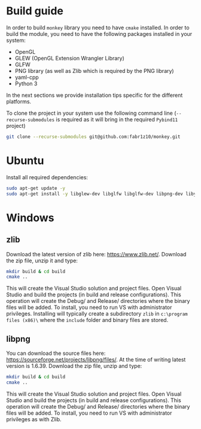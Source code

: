 # Build guide
In order to build `monkey` library you need to have `cmake` installed. In order to build the module, you need to have the following packages installed in your system:

* OpenGL 
* GLEW (OpenGL Extension Wrangler Library)
* GLFW 
* PNG library (as well as Zlib which is required by the PNG library)
* yaml-cpp
* Python 3

In the next sections we provide installation tips specific for the different platforms.

To clone the project in your system use the following command line (`--recurse-submodules` is required as it will bring in the required `Pybind11` project)
```bash
git clone --recurse-submodules git@github.com:fabr1z10/monkey.git
```

# Ubuntu
Install all required dependencies:

```bash
sudo apt-get update -y 
sudo apt-get install -y libglew-dev libglfw libglfw-dev libpng-dev libyaml-cpp-dev
```

# Windows

## zlib
Download the latest version of zlib here: https://www.zlib.net/. Download the zip file, unzip it and type:

```bash
mkdir build & cd build
cmake ..
```
This will create the Visual Studio solution and project files. Open Visual Studio and build the projects (in build and release configurations). This operation will create the Debug/ and Release/ directories where the binary files will be added. To install, you need to run VS with administrator privileges. Installing will typically create a subdirectory 
`zlib` in `c:\program files (x86)\` where the `include` folder and binary files are stored.

## libpng
You can download the source files here: https://sourceforge.net/projects/libpng/files/. At the time of writing latest version is 1.6.39. Download the zip file, unzip and type:

```bash
mkdir build & cd build
cmake ..
```

This will create the Visual Studio solution and project files. Open Visual Studio and build the projects (in build and release configurations). This operation will create the Debug/ and Release/ directories where the binary files will be added. To install, you need to run VS with administrator privileges as with Zlib.


